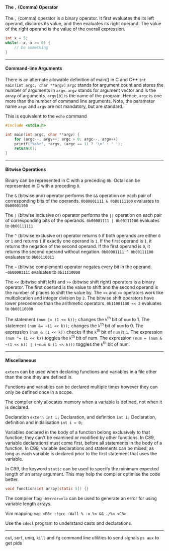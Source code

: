 #### The `,` (Comma) Operator
The `,` (comma) operator is a binary operator. It first evaluates the its left operand, discards its value, and then evaluates its right operand. The value of the right operand is the value of the overall expression.

```c
int x = 5;
while(--x, x >= 0) {
	// Do something
}
```

---
#### Command-line Arguments
There is an alternate allowable definition of main() in C and C++
`int main(int argc, char **argv)`
`argc` stands for argument count and stores the number of arguments in `argv`. `argv` stands for argument vector and is the array of arguments.
`argv[0]` is the name of the program. Hence, `argc` is one more than the number of command line arguments.
Note, the parameter name `argc` and `argv` are not mandatory, but are standard.

This is equivalent to the `echo` command
```c
#include <stdio.h>

int main(int argc, char **argv) {
    for (argc--, argv++; argc > 0; argc--, argv++)
	printf("%s%c", *argv, (argc == 1) ? '\n' : ' ');
    return(0);
}
```

---
#### Bitwise Operations
Binary can be represented in C with a preceding `0b`.
Octal can be represented in C with a preceding `0`.

The `&` (bitwise and) operator performs the `&&` operation on each pair of corresponding bits of the operands.
`0b00001111 & 0b00111100` evaluates to `0b00001100`

The `|` (bitwise inclusive or) operator performs the `||` operation on each pair of corresponding bits of the operands.
`0b00001111 | 0b00111100` evaluates to `0b00111111`

The `^` (bitwise exclusive or) operator returns `0` if both operands are either `0` or `1` and returns `1` if exactly one operand is `1`. If the first operand is `1`, it returns the negation of the second operand. If the first operand is `0`, it returns the second operand without negation.
`0b00001111 ^ 0b00111100` evaluates to `0b00110011`

The `~` (bitwise complement) operator negates every bit in the operand.
`~0b00001111` evaluates to `0b11110000`

The `<<` (bitwise shift left) and `>>` (bitwise shift right) operators is a binary operator. The first operand is the value to shift and the second operand is the number of places to shift the value by. The `<<` and `>>` operators work like multiplication and integer division by `2`. The bitwise shift operators have lower precedence than the arithmetic operators.
`0b11001100 << 2` evaluates to `0b00110000`

The statement `(num |= (1 << k));` changes the `k`<sup>th</sup> bit of `num` to 1.
The statement `(num &= ~(1 << k));` changes the `k`<sup>th</sup> bit of `num` to 0.
The expression `(num & (1 << k))` checks if the `k`<sup>th</sup> bit of `num` is `1`.
The expression `(num ^= (1 << k))` toggles the `k`<sup>th</sup> bit of num.
The expression `(num = (num & ~(1 << k)) | (~num & (1 << k)))` toggles the `k`<sup>th</sup> bit of num.

---
#### Miscellaneous
`extern` can be used when declaring functions and variables in a file other than the one they are defined in.

Functions and variables can be declared multiple times however they can only be defined once in a scope.

The compiler only allocates memory when a variable is defined, not when it is declared.

Declaration `extern int i;`
Declaration, and definition `int i;`
Declaration, definition and initialisation `int i = 0;`

Variables declared in the body of a function belong exclusively to that function; they can't be examined or modified by other functions. In C89, variable declarations must come first, before all statements in the body of a function. In C99, variable declarations and statements can be mixed, as long as each variable is declared prior to the first statement that uses the variable.

In C99, the keyword `static` can be used to specify the minimum expected length of an array argument. This may help the compiler optimise the code better.
```c
void function(int array[static 5]) {}
```

The compiler flag `-Werror=vla` can be used to generate an error for using variable length arrays.

Vim mapping `map <F8> :!gcc -Wall % -o %< && ./%< <CR>`

Use the `cdecl` program to understand casts and declarations.

---

cut, sort, uniq, `kill` and `fg` command line utilities to send signals
`ps aux` to get pids